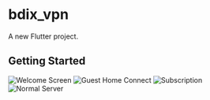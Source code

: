 # bdix_vpn

A new Flutter project.

## Getting Started


![Welcome Screen](https://github.com/user-attachments/assets/a8b81c81-8a63-4181-8f17-2dad4c57e9d6)
![Guest Home Connect](https://github.com/user-attachments/assets/868a3cc9-2d82-4550-a1e2-ebca54d7eb02)
![Subscription](https://github.com/user-attachments/assets/65a4ce4a-06fe-4df6-84b8-c11561750343)
![Normal Server](https://github.com/user-attachments/assets/72da9331-c074-4b53-8f31-18f24bd64f42)
